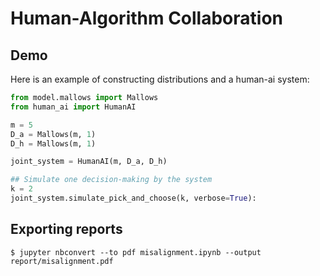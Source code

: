# Human-Algorithm Collaboration

## Demo
Here is an example of constructing distributions and a human-ai system:

```Python
from model.mallows import Mallows
from human_ai import HumanAI

m = 5
D_a = Mallows(m, 1)
D_h = Mallows(m, 1)

joint_system = HumanAI(m, D_a, D_h)

## Simulate one decision-making by the system
k = 2
joint_system.simulate_pick_and_choose(k, verbose=True):
```


## Exporting reports

```
$ jupyter nbconvert --to pdf misalignment.ipynb --output report/misalignment.pdf 
```